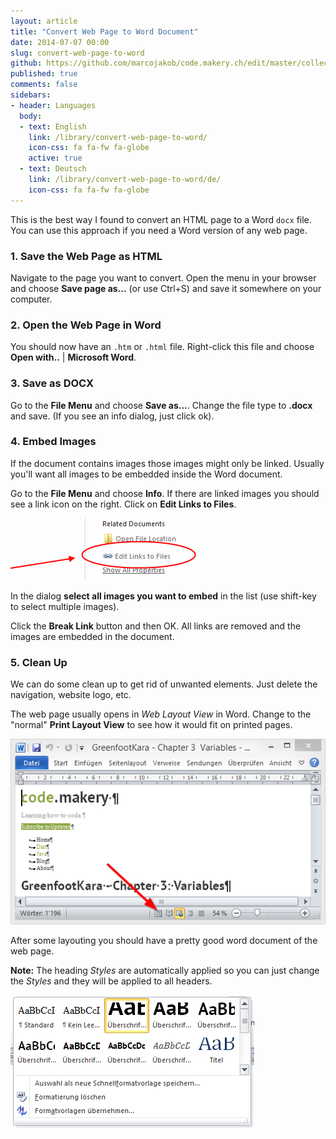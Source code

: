 ```yaml
---
layout: article
title: "Convert Web Page to Word Document"
date: 2014-07-07 00:00
slug: convert-web-page-to-word
github: https://github.com/marcojakob/code.makery.ch/edit/master/collections/library/convert-web-page-to-word.md
published: true
comments: false
sidebars:
- header: Languages
  body:
  - text: English
    link: /library/convert-web-page-to-word/
    icon-css: fa fa-fw fa-globe
    active: true
  - text: Deutsch
    link: /library/convert-web-page-to-word/de/
    icon-css: fa fa-fw fa-globe
---
```


This is the best way I found to convert an HTML page to a Word `docx` file. You can use this approach if you need a Word version of any web page. 


### 1. Save the Web Page as HTML

Navigate to the page you want to convert. Open the menu in your browser and choose **Save page as...** (or use Ctrl+S) and save it somewhere on your computer. 


### 2. Open the Web Page in Word

You should now have an `.htm` or `.html` file. Right-click this file and choose **Open with..** | **Microsoft Word**.


### 3. Save as DOCX

Go to the **File Menu** and choose **Save as...**. Change the file type to **.docx** and save. (If you see an info dialog, just click ok).


### 4. Embed Images

If the document contains images those images might only be linked. Usually you'll want all images to be embedded inside the Word document.

Go to the **File Menu** and choose **Info**. If there are linked images you should see a link icon on the right. Click on **Edit Links to Files**.

![Links to Files](/assets/library/convert-web-page-to-word/links-to-files.png)

In the dialog **select all images you want to embed** in the list (use shift-key to select multiple images).

Click the **Break Link** button and then OK. All links are removed and the images are embedded in the document. 


### 5. Clean Up

We can do some clean up to get rid of unwanted elements. Just delete the navigation, website logo, etc.

The web page usually opens in *Web Layout View* in Word. Change to the "normal" **Print Layout View** to see how it would fit on printed pages.

![Print Layout View](/assets/library/convert-web-page-to-word/print-layout-view.png)

After some layouting you should have a pretty good word document of the web page.

**Note:** The heading *Styles* are automatically applied so you can just change the *Styles* and they will be applied to all headers.

![Heading Styles](/assets/library/convert-web-page-to-word/heading-styles.png)
